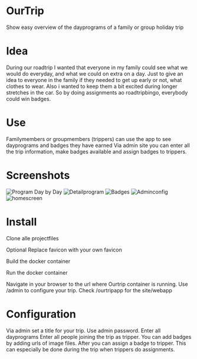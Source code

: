 # OurTrip
Show easy overview of the dayprograms of a family or group holiday trip

# Idea
During our roadtrip I wanted that everyone in my family could see what we would do everyday, and what we could on extra on a day. 
Just to give an idea to everyone in the family if they needed to get up early or not, what clothes to wear. 
Also i wanted to keep them a bit excited during longer stretches in the car. So by doing assignments ao roadtripbingo, everybody could win badges.

# Use
Familymembers or groupmembers (trippers) can use the app to see dayprograms and badges they have earned
Via admin site you can enter all the trip information, make badges available and assign badges to trippers.

# Screenshots
![Program Day by Day](https://www.thekampany.com/backoffice/sites/ourtrip/screenshot1.jpeg "program day by day")
![Detailprogram](https://www.thekampany.com/backoffice/sites/ourtrip/screenshot2.jpeg "detailprogram of a day")
![Badges](https://www.thekampany.com/backoffice/sites/ourtrip/screenshot3.jpeg "earned badges")
![Adminconfig](https://www.thekampany.com/backoffice/sites/ourtrip/screenshot4.jpeg "configure via admin")
![homescreen](https://www.thekampany.com/backoffice/sites/ourtrip/screenshot5.jpeg "use own favicon to put on homescreen")

# Install
Clone alle projectfiles

Optional Replace favicon with your own favicon

Build the docker container

Run the docker container

Navigate in your browser to the url where Ourtrip container is running.
Use /admin to configure your trip. 
Check /ourtripapp for the site/webapp

# Configuration
Via admin set a title for your trip. Use admin password.
Enter all dayprograms
Enter all people joining the trip as tripper.
You can add badges by adding urls of image files.
After you can assign a badge to tripper. This can especially be done during the trip when trippers do assignments.

